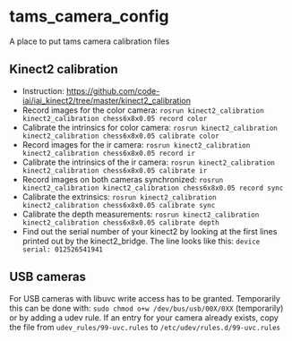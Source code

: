 # tams_camera_config
A place to put tams camera calibration files

## Kinect2 calibration
- Instruction: https://github.com/code-iai/iai_kinect2/tree/master/kinect2_calibration
- Record images for the color camera: `rosrun kinect2_calibration kinect2_calibration chess6x8x0.05 record color`
- Calibrate the intrinsics for color camera: `rosrun kinect2_calibration kinect2_calibration chess6x8x0.05 calibrate color`
- Record images for the ir camera: `rosrun kinect2_calibration kinect2_calibration chess6x8x0.05 record ir`
- Calibrate the intrinsics of the ir camera: `rosrun kinect2_calibration kinect2_calibration chess6x8x0.05 calibrate ir`
- Record images on both cameras synchronized: `rosrun kinect2_calibration kinect2_calibration chess6x8x0.05 record sync`
- Calibrate the extrinsics: `rosrun kinect2_calibration kinect2_calibration chess6x8x0.05 calibrate sync`
- Calibrate the depth measurements: `rosrun kinect2_calibration kinect2_calibration chess6x8x0.05 calibrate depth`
- Find out the serial number of your kinect2 by looking at the first lines printed out by the kinect2_bridge. The line looks like this: `device serial: 012526541941`


## USB cameras
For USB cameras with libuvc write access has to be granted. Temporarily this can be done with:
	`sudo chmod o+w /dev/bus/usb/00X/0XX` (temporarily)
or by adding a udev rule. If an entry for your camera already exists, copy the file from `udev_rules/99-uvc.rules` to `/etc/udev/rules.d/99-uvc.rules`
